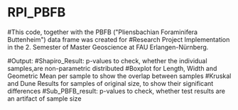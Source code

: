 # RPI_PBFB
#This code, together with the PBFB ("Pliensbachian Foraminifera Buttenheim") data frame was created for
#Research Project Implementation in the 2. Semester of Master Geoscience at FAU Erlangen-Nürnberg. 

#Output: 
#Shapiro_Result: p-values to check, whether the individual samples,are non-parametric distributed
#Boxplot for Length, Width and Geometric Mean per sample to show the overlap between samples
#Kruskal and Dune Results for samples of original size, to show their significant differences
#Sub_PBFB_result: p-values to check, whether test results are an artifact of sample size 
